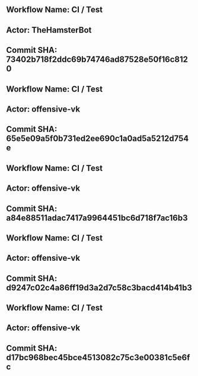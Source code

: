 
## Workflow Name: CI / Test 
## Actor: TheHamsterBot 
## Commit SHA: 73402b718f2ddc69b74746ad87528e50f16c8120 


## Workflow Name: CI / Test 
## Actor: offensive-vk 
## Commit SHA: 65e5e09a5f0b731ed2ee690c1a0ad5a5212d754e 

## Workflow Name: CI / Test 
## Actor: offensive-vk 
## Commit SHA: a84e88511adac7417a9964451bc6d718f7ac16b3 

## Workflow Name: CI / Test 
## Actor: offensive-vk 
## Commit SHA: d9247c02c4a86ff19d3a2d7c58c3bacd414b41b3 

## Workflow Name: CI / Test 
## Actor: offensive-vk 
## Commit SHA: d17bc968bec45bce4513082c75c3e00381c5e6fc 
